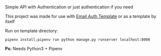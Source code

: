 Simple API with Authentication or just authentication if you need

This project was made for use with [Email Auth Template](https://github.com/ThallyssonKlein/EmailAuthAppTemplate) or as a template by itself

Run on template directory:
```
pipenv install;pipenv run python manage.py runserver localhost:8000
```

**Ps:** Needs Python3 + Pipenv
